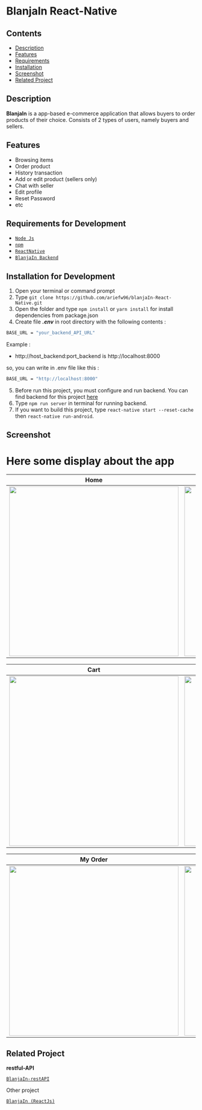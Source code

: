 # BlanjaIn React-Native

## Contents

- [Description](#description)
- [Features](#features)
- [Requirements](#requirements-for-development)
- [Installation](#installation-for-development)
- [Screenshot](#screenshot)
- [Related Project](#related-project)

## Description

**BlanjaIn** is a app-based e-commerce application that allows buyers to order
products of their choice. Consists of 2 types of users, namely buyers and
sellers.

## Features

- Browsing items
- Order product
- History transaction
- Add or edit product (sellers only)
- Chat with seller
- Edit profile
- Reset Password
- etc

## Requirements for Development

- [`Node Js`](https://nodejs.org/en/)
- [`npm`](https://www.npmjs.com/get-npm)
- [`ReactNative`](https://reactnative.dev/)
- [`BlanjaIn Backend`](https://github.com/ariefw96/blanja-restAPI)

## Installation for Development

1. Open your terminal or command prompt
2. Type `git clone https://github.com/ariefw96/blanjaIn-React-Native.git`
3. Open the folder and type `npm install` or `yarn install` for install dependencies from package.json
4. Create file **_.env_** in root directory with the following contents :

```bash
BASE_URL = "your_backend_API_URL"
```

Example :

- http://host_backend:port_backend is http://localhost:8000

so, you can write in .env file like this :

```bash
BASE_URL = "http://localhost:8000"
```

5. Before run this project, you must configure and run backend. You can find backend for this project [here](https://github.com/ariefw96/blanja-restAPI)
6. Type `npm run server` in terminal for running backend.
7. If you want to build this project, type `react-native start --reset-cache` then `react-native run-android`.

## Screenshot

# Here some display about the app

|  Home                |  Product Details                        |
|----------------------|-----------------------------------------|
|<img src="https://user-images.githubusercontent.com/70320451/108989389-1e5ed400-76c8-11eb-81a4-4a4517625488.jpg" width="450" />  |<img src="https://user-images.githubusercontent.com/70320451/108988908-9678ca00-76c7-11eb-8a10-2332cfe71a16.jpg" width="450" />             |

|  Cart                |  Shipping Address                       |
|----------------------|-----------------------------------------|
| <img src="https://user-images.githubusercontent.com/70320451/107331707-cf207d00-6ae5-11eb-8e50-c855e9c2c17a.jpg" width="450" />  | <img src="https://user-images.githubusercontent.com/70320451/107331698-cd56b980-6ae5-11eb-887b-5f2094c8517d.jpg" width="450" />             |

|  My Order            |  Order Details                          |
|----------------------|-----------------------------------------|
| <img src="https://user-images.githubusercontent.com/70320451/107331686-caf45f80-6ae5-11eb-9341-1fd88eab0e6a.jpg" width="450" />  |<img src="https://user-images.githubusercontent.com/70320451/107331700-cdef5000-6ae5-11eb-97fa-f983107dcf12.jpg" width="450" />|

## Related Project

**restful-API**


[`BlanjaIn-restAPI`](https://github.com/ariefw96/BlanjaIn-restAPI)

Other project

[`BlanjaIn (ReactJs)`](https://github.com/ariefw96/BlanjaIn-React)

